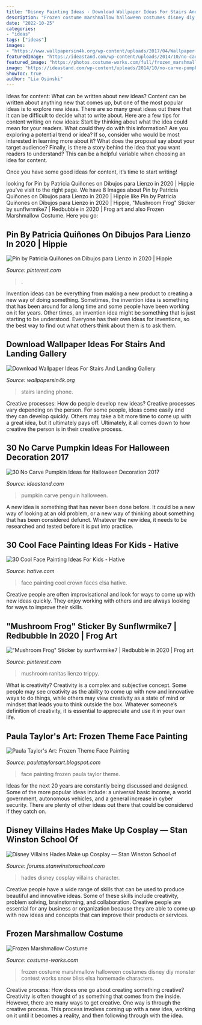 ```yaml
---
title: "Disney Painting Ideas - Download Wallpaper Ideas For Stairs And Landing Gallery"
description: "Frozen costume marshmallow halloween costumes disney diy monster contest works snow bliss elsa homemade characters"
date: "2022-10-25"
categories:
- "ideas"
tags: ["ideas"]
images:
- "https://www.wallpapersin4k.org/wp-content/uploads/2017/04/Wallpaper-Ideas-For-Stairs-And-Landing-12.jpg"
featuredImage: "https://ideastand.com/wp-content/uploads/2014/10/no-carve-pumpkin-ideas/11-penguin-pumpkin.jpg"
featured_image: "https://photos.costume-works.com/full/frozen_marshmallow4.jpg"
image: "https://ideastand.com/wp-content/uploads/2014/10/no-carve-pumpkin-ideas/11-penguin-pumpkin.jpg"
ShowToc: true
author: "Lia Osinski"
---
```



Ideas for content: What can be written about new ideas?
Content can be written about anything new that comes up, but one of the most popular ideas is to explore new ideas. There are so many great ideas out there that it can be difficult to decide what to write about. Here are a few tips for content writing on new ideas:
Start by thinking about what the idea could mean for your readers. What could they do with this information? Are you exploring a potential trend or idea? If so, consider who would be most interested in learning more about it? What does the proposal say about your target audience? Finally, is there a story behind the idea that you want readers to understand? This can be a helpful variable when choosing an idea for content.

Once you have some good ideas for content, it’s time to start writing!

	

		
looking for Pin by Patricia Quiñones on Dibujos para Lienzo in 2020 | Hippie you've visit to the right page. We have 8 Images about Pin by Patricia Quiñones on Dibujos para Lienzo in 2020 | Hippie like Pin by Patricia Quiñones on Dibujos para Lienzo in 2020 | Hippie, &quot;Mushroom Frog&quot; Sticker by sunflwrmike7 | Redbubble in 2020 | Frog art and also Frozen Marshmallow Costume. Here you go:
		
    
## Pin By Patricia Quiñones On Dibujos Para Lienzo In 2020 | Hippie

<img loading=lazy src="https://i.pinimg.com/736x/2b/71/a1/2b71a1bbf635e2b48245fce827265dac.jpg" onerror="this.onerror=null;this.src='https://tse1.mm.bing.net/th?id=OIP.6UCBaKvrPkq27D-kerOEbwHaJ3&amp;pid=15.1';" alt="Pin by Patricia Quiñones on Dibujos para Lienzo in 2020 | Hippie">

_Source: pinterest.com_

>. 

	

Invention ideas can be everything from making a new product to creating a new way of doing something. Sometimes, the invention idea is something that has been around for a long time and some people have been working on it for years. Other times, an invention idea might be something that is just starting to be understood. Everyone has their own ideas for inventions, so the best way to find out what others think about them is to ask them.

    
## Download Wallpaper Ideas For Stairs And Landing Gallery

<img loading=lazy src="https://www.wallpapersin4k.org/wp-content/uploads/2017/04/Wallpaper-Ideas-For-Stairs-And-Landing-12.jpg" onerror="this.onerror=null;this.src='https://tse1.mm.bing.net/th?id=OIP.VQ-kyudNNZJXMVWnjAUYvAHaJ4&amp;pid=15.1';" alt="Download Wallpaper Ideas For Stairs And Landing Gallery">

_Source: wallpapersin4k.org_

>stairs landing phone. 

	

Creative processes: How do people develop new ideas?
Creative processes vary depending on the person. For some people, ideas come easily and they can develop quickly. Others may take a bit more time to come up with a great idea, but it ultimately pays off. Ultimately, it all comes down to how creative the person is in their creative process.

    
## 30 No Carve Pumpkin Ideas For Halloween Decoration 2017

<img loading=lazy src="https://ideastand.com/wp-content/uploads/2014/10/no-carve-pumpkin-ideas/11-penguin-pumpkin.jpg" onerror="this.onerror=null;this.src='https://tse4.mm.bing.net/th?id=OIP.wMhHBHLbB7E_gTUw7f8n1gHaH9&amp;pid=15.1';" alt="30 No Carve Pumpkin Ideas for Halloween Decoration 2017">

_Source: ideastand.com_

>pumpkin carve penguin halloween. 

	

A new idea is something that has never been done before. It could be a new way of looking at an old problem, or a new way of thinking about something that has been considered defunct. Whatever the new idea, it needs to be researched and tested before it is put into practice.

    
## 30 Cool Face Painting Ideas For Kids - Hative

<img loading=lazy src="https://hative.com/wp-content/uploads/2014/10/face-painting-ideas-for-kids/9-elsas-crown.jpg" onerror="this.onerror=null;this.src='https://tse4.mm.bing.net/th?id=OIP.PKB1YmtuYc41Qu995jNZ0gHaLH&amp;pid=15.1';" alt="30 Cool Face Painting Ideas For Kids - Hative">

_Source: hative.com_

>face painting cool crown faces elsa hative. 

	

Creative people are often improvisational and look for ways to come up with new ideas quickly. They enjoy working with others and are always looking for ways to improve their skills.

    
## &quot;Mushroom Frog&quot; Sticker By Sunflwrmike7 | Redbubble In 2020 | Frog Art

<img loading=lazy src="https://i.pinimg.com/736x/1e/d4/f9/1ed4f9953e59d7fcdeb465ba796e81ac.jpg" onerror="this.onerror=null;this.src='https://tse3.mm.bing.net/th?id=OIP.5Hm_dUn14Up382lfFm2FkAHaJ3&amp;pid=15.1';" alt="&quot;Mushroom Frog&quot; Sticker by sunflwrmike7 | Redbubble in 2020 | Frog art">

_Source: pinterest.com_

>mushroom ranitas lienzo trippy. 

	

What is creativity?
Creativity is a complex and subjective concept. Some people may see creativity as the ability to come up with new and innovative ways to do things, while others may view creativity as a state of mind or mindset that leads you to think outside the box. Whatever someone’s definition of creativity, it is essential to appreciate and use it in your own life.

    
## Paula Taylor&#039;s Art: Frozen Theme Face Painting

<img loading=lazy src="https://4.bp.blogspot.com/-s9mVu1HRruA/Vk1PT4oG0wI/AAAAAAAAD3A/0vbdPD_xBdM/s1600/IMG_9085.jpg" onerror="this.onerror=null;this.src='https://tse2.mm.bing.net/th?id=OIP.7_p-Y8P780c7qr0yqLDKbAHaJ8&amp;pid=15.1';" alt="Paula Taylor&#039;s Art: Frozen Theme Face Painting">

_Source: paulataylorsart.blogspot.com_

>face painting frozen paula taylor theme. 

	

Ideas for the next 20 years are constantly being discussed and designed. Some of the more popular ideas include: a universal basic income, a world government, autonomous vehicles, and a general increase in cyber security. There are plenty of other ideas out there that could be considered if they catch on.

    
## Disney Villains Hades Make Up Cosplay — Stan Winston School Of

<img loading=lazy src="https://us.v-cdn.net/5020761/uploads/editor/s8/urywhrbj5gvg.jpg" onerror="this.onerror=null;this.src='https://tse1.mm.bing.net/th?id=OIP.9502oG5TI8uzIo8o_OOz6wHaJ4&amp;pid=15.1';" alt="Disney Villains Hades Make up Cosplay — Stan Winston School of">

_Source: forums.stanwinstonschool.com_

>hades disney cosplay villains character. 

	

Creative people have a wide range of skills that can be used to produce beautiful and innovative ideas. Some of these skills include creativity, problem solving, brainstorming, and collaboration. Creative people are essential for any business or organization because they are able to come up with new ideas and concepts that can improve their products or services.

    
## Frozen Marshmallow Costume

<img loading=lazy src="https://photos.costume-works.com/full/frozen_marshmallow4.jpg" onerror="this.onerror=null;this.src='https://tse4.mm.bing.net/th?id=OIP.sdmST2AhJj06vUCk_7Z6SAHaK9&amp;pid=15.1';" alt="Frozen Marshmallow Costume">

_Source: costume-works.com_

>frozen costume marshmallow halloween costumes disney diy monster contest works snow bliss elsa homemade characters. 

	

Creative process: How does one go about creating something creative?
Creativity is often thought of as something that comes from the inside. However, there are many ways to get creative. One way is through the creative process. This process involves coming up with a new idea, working on it until it becomes a reality, and then following through with the idea.

